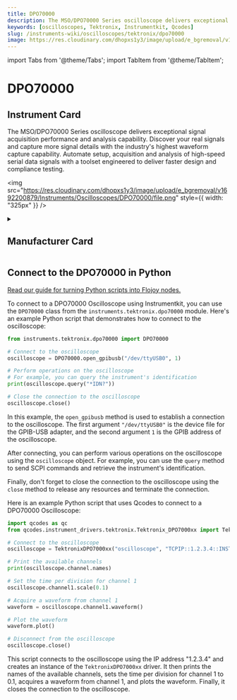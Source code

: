 ```yaml
---
title: DPO70000
description: The MSO/DPO70000 Series oscilloscope delivers exceptional signal acquisition performance and analysis capability. Discover your real signals and capture more signal details with the industry's highest waveform capture capability. Automate setup, acquisition and analysis of high-speed serial data signals with a toolset engineered to deliver faster design and compliance testing.
keywords: [oscilloscopes, Tektronix, Instrumentkit, Qcodes]
slug: /instruments-wiki/oscilloscopes/tektronix/dpo70000
image: https://res.cloudinary.com/dhopxs1y3/image/upload/e_bgremoval/v1692200879/Instruments/Oscilloscopes/DPO70000/file.png
---
```


import Tabs from '@theme/Tabs';
import TabItem from '@theme/TabItem';

# DPO70000

## Instrument Card

<div className="flex">

<div>

The MSO/DPO70000 Series oscilloscope delivers exceptional signal acquisition performance and analysis capability. Discover your real signals and capture more signal details with the industry's highest waveform capture capability. Automate setup, acquisition and analysis of high-speed serial data signals with a toolset engineered to deliver faster design and compliance testing.

</div>

<img src="https://res.cloudinary.com/dhopxs1y3/image/upload/e_bgremoval/v1692200879/Instruments/Oscilloscopes/DPO70000/file.png" style={{ width: "325px" }} />

</div>

<details>
<summary><h2>Manufacturer Card</h2></summary>

<img src="https://res.cloudinary.com/dhopxs1y3/image/upload/e_bgremoval/v1692125954/Instruments/Vendor%20Logos/Tektronix.png" style={{ width: "100%", objectFit: "cover" }} />

Tektronix, Inc., historically widely known as Tek, is an American company best known for manufacturing test and measurement devices such as [oscilloscopes](https://en.wikipedia.org/wiki/Oscilloscope), [logic analyzers](https://en.wikipedia.org/wiki/Logic_analyzer), and video and mobile test protocol equipment. <a href="https://www.tek.com/en">Website</a>.

<ul>
  <li>Headquarters: USA</li>
  <li>Yearly Revenue (millions, USD): 5800.0</li>
</ul>
</details>

## Connect to the DPO70000 in Python

[Read our guide for turning Python scripts into Flojoy nodes.](https://docs.flojoy.ai/custom-nodes/creating-custom-node/)


<Tabs>
<TabItem value="Instrumentkit" label="Instrumentkit">

To connect to a DPO70000 Oscilloscope using Instrumentkit, you can use the `DPO70000` class from the `instruments.tektronix.dpo70000` module. Here's an example Python script that demonstrates how to connect to the oscilloscope:

```python
from instruments.tektronix.dpo70000 import DPO70000

# Connect to the oscilloscope
oscilloscope = DPO70000.open_gpibusb("/dev/ttyUSB0", 1)

# Perform operations on the oscilloscope
# For example, you can query the instrument's identification
print(oscilloscope.query("*IDN?"))

# Close the connection to the oscilloscope
oscilloscope.close()
```

In this example, the `open_gpibusb` method is used to establish a connection to the oscilloscope. The first argument `"/dev/ttyUSB0"` is the device file for the GPIB-USB adapter, and the second argument `1` is the GPIB address of the oscilloscope.

After connecting, you can perform various operations on the oscilloscope using the `oscilloscope` object. For example, you can use the `query` method to send SCPI commands and retrieve the instrument's identification.

Finally, don't forget to close the connection to the oscilloscope using the `close` method to release any resources and terminate the connection.

</TabItem>
<TabItem value="Qcodes" label="Qcodes">

Here is an example Python script that uses Qcodes to connect to a DPO70000 Oscilloscope:

```python
import qcodes as qc
from qcodes.instrument_drivers.tektronix.Tektronix_DPO7000xx import TektronixDPO7000xx

# Connect to the oscilloscope
oscilloscope = TektronixDPO7000xx("oscilloscope", "TCPIP::1.2.3.4::INSTR")

# Print the available channels
print(oscilloscope.channel.names)

# Set the time per division for channel 1
oscilloscope.channel1.scale(0.1)

# Acquire a waveform from channel 1
waveform = oscilloscope.channel1.waveform()

# Plot the waveform
waveform.plot()

# Disconnect from the oscilloscope
oscilloscope.close()
```

This script connects to the oscilloscope using the IP address "1.2.3.4" and creates an instance of the `TektronixDPO7000xx` driver. It then prints the names of the available channels, sets the time per division for channel 1 to 0.1, acquires a waveform from channel 1, and plots the waveform. Finally, it closes the connection to the oscilloscope.

</TabItem>
</Tabs>